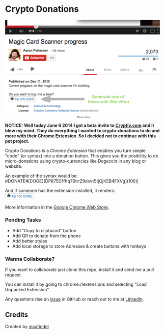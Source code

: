 Crypto Donations
================

![usage-sample](./usage-sample.png)

**NOTICE: Well today June 6 2014 I got a beta invite to [Cryptiv.com](http://cryptiv.com/) and it blew my mind. They do everything I wanted to crypto-donations to do and more with their Chrome Extension. So I decided not to continue with this pet project.**
  
Crypto Donations is a *Chrome Extension* that enables you turn simple "code" (or syntax) into a donation button. This gives you the posibility to do micro-donations using crypto-currencies like Dogecoin in any blog or website.

An example of the syntax would be:  
\#DONATE#[DOGE]\[DP875D1fhq76trrZ9dxvt5tjQjKEB4FXVg](100)|

And if someone has the extension installed, it renders:  
![btn-sample](./btn-sample.jpg)

More information in the [Google Chrome Web Store](https://chrome.google.com/webstore/detail/crypto-donations/afkhlmigbmhkbmbgpkponijjglknggne). 

### Pending Tasks

* Add "Copy to clipboard" button
* Add QR to donate from the phone
* Add better styles
* Add local storage to store Adresses & create buttons with hotkeys

### Wanna Collaborate?

If you want to collaborate just clone this repo, install it and send me a pull request.

You can install it by going to chrome://extensions and selecting "Load Unpacked Extension".

Any questions rise an [issue](https://github.com/maxfindel/crypto-donations/issues) in GitHub or reach out to me at [LinkedIn](https://cl.linkedin.com/in/maxfindel).

## Credits

Created by [maxfindel](https://github.com/maxfindel)
